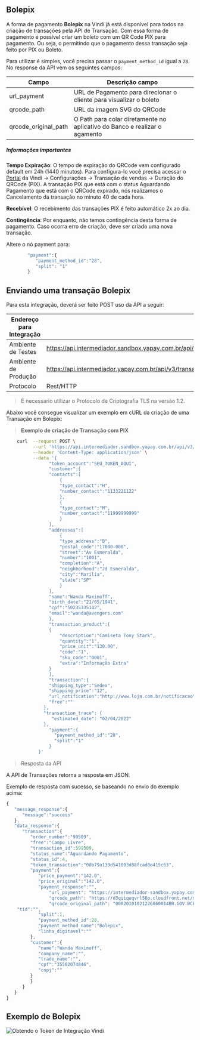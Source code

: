 ## Bolepix


A forma de pagamento **Bolepix** na Vindi já está disponível para todos na criação de transações pela API de Transação. Com essa forma de pagamento é possível criar um boleto com um QR Code PIX para pagamento. Ou seja, o permitindo que o pagamento dessa transação seja feito por PIX ou Boleto.

Para utilizar é simples, você precisa passar o `payment_method_id` igual a `28`. No response da API vem os seguintes campos:

| Campo                | Descrição campo                                                            |
|----------------------|----------------------------------------------------------------------------|
| url_payment          | URL de Pagamento para direcionar o cliente para visualizar o boleto        |
| qrcode_path          | URL da imagem SVG do QRCode                                                |
| qrcode_original_path | O Path para colar diretamente no aplicativo do Banco e realizar o agamento |



##### Informações importantes

**Tempo Expiração**: O tempo de expiração do QRCode vem configurado default em 24h (1440 minutos). Para configura-lo você precisa acessar o [Portal](https://intermediador.yapay.com.br/settings/sales) da Vindi -> Configurações -> Transação de vendas -> Duração do QRCode (PIX). A transação PIX que está com o status Aguardando Pagamento que está com o QRCode expirado, nós realizamos o Cancelamento da transação no minuto 40 de cada hora. 


**Recebível**: O recebimento das transações PIX é feito automático 2x ao dia.

**Contingência**: Por enquanto, não temos contingência desta forma de pagamento. Caso ocorra erro de criação, deve ser criado uma nova transação.


Altere o nó payment para:

```javascript
	    "payment":{  
	       "payment_method_id":"28",
	       "split": "1"
	    }
```


## Enviando uma transação Bolepix

Para esta integração, deverá ser feito <span class="post">POST</span> uso da API a seguir:

| Endereço para Integração |                                                                              |
|--------------------------|----------------------------------------------------------------------------|
| Ambiente de Testes       | https://api.intermediador.sandbox.yapay.com.br/api/v3/transactions/payment |
| Ambiente de Produção     | https://api.intermediador.yapay.com.br/api/v3/transactions/payment |
| Protocolo                | Rest/HTTP                                                                  |

> É necessario utilizar o Protocolo de Criptografia TLS na versão 1.2. 

Abaixo você consegue visualizar um exemplo em cURL da criação de uma Transação em Bolepix:

> **Exemplo de criação de Transação com PIX**

```bash
    curl  --request POST \
          --url 'https://api.intermediador.sandbox.yapay.com.br/api/v3/transactions/payment' \
          --header 'Content-Type: application/json' \
          --data '{  
                "token_account":"SEU_TOKEN_AQUI",
                "customer":{  
                "contacts":[  
                    {  
                    "type_contact":"H",
                    "number_contact":"1133221122"
                    },
                    {  
                    "type_contact":"M",
                    "number_contact":"11999999999"
                    }
                ],
                "addresses":[  
                    {  
                    "type_address":"B",
                    "postal_code":"17000-000",
                    "street":"Av Esmeralda",
                    "number":"1001",
                    "completion":"A",
                    "neighborhood":"Jd Esmeralda",
                    "city":"Marilia",
                    "state":"SP"
                    }
                ],
                "name":"Wanda Maximoff",
                "birth_date":"21/05/1941",
                "cpf":"50235335142",
                "email":"wanda@avengers.com"
                },
                "transaction_product":[  
                {  
                    "description":"Camiseta Tony Stark",
                    "quantity":"1",
                    "price_unit":"130.00",
                    "code":"1",
                    "sku_code":"0001",
                    "extra":"Informação Extra"
                }
                ],
                "transaction":{  
                "shipping_type":"Sedex",
                "shipping_price":"12",
                "url_notification":"http://www.loja.com.br/notificacao",
                "free":""
              },
              "transaction_trace": {
                 "estimated_date": "02/04/2022"
              },
                "payment":{  
                  "payment_method_id":"28",  
                  "split":"1"
                }
            }'

```


> Resposta da API

A API de Transações retorna a resposta em <span class="post">JSON</span>.

Exemplo de resposta com sucesso, se baseando no envio do exemplo acima:


```javascript
{
   "message_response":{
      "message":"success"
   },
   "data_response":{
      "transaction":{
         "order_number":"99509",
         "free":"Campo Livre",
         "transaction_id":599509,
         "status_name":"Aguardando Pagamento",
         "status_id":4,
         "token_transaction":"08b79a139d541003d88fcad8e415c63",
         "payment":{
            "price_payment":"142.0",
            "price_original":"142.0",
            "payment_response":"",
                "url_payment": "https://intermediador-sandbox.yapay.com.br/orders/bolepix/b047ff173b88f4dd3387a79a484f3756",
                "qrcode_path": "https://d3qiiqeqvrl56p.cloudfront.net/sandbox/2024/07/30/itau/N101240656_qrcode.svg",
                "qrcode_original_path": "00020101021226860014BR.GOV.BCB.PIX2564spi-h.itau.com.br/pix/qr/v2/e8772e8f-3e31-4766-831c-c3ce8f453b635204000053039865802BR5920CARVALHEIRA GERALDES6009SAO PAULO62070503***63048DAC",
	"tid":"",
            "split":1,
            "payment_method_id":28,
            "payment_method_name":"Bolepix",
            "linha_digitavel":""
         },
         "customer":{
            "name":"Wanda Maximoff",
            "company_name":"",
            "trade_name":"",
            "cpf":"35502074846",
            "cnpj":""
         }
         }
      }
   }
}
```

## Exemplo de Bolepix


![Obtendo o Token de Integração Vindi](/images/bolepix_vindi.png "Bolepix Vindi")
